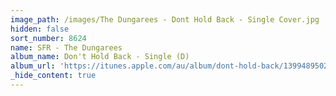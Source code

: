 ```yaml
---
image_path: /images/The Dungarees - Dont Hold Back - Single Cover.jpg
hidden: false
sort_number: 8624
name: SFR - The Dungarees
album_name: Don't Hold Back - Single (D)
album_url: 'https://itunes.apple.com/au/album/dont-hold-back/1399489502?i=1399489578'
_hide_content: true
---
```


